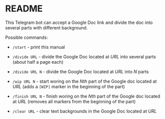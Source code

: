# README

This Telegram bot can accept a Google Doc link and divide the doc into several parts with different background.

Possible commands:

- `/start` - print this manual

- `/divide URL` - divide the Google Doc located at _URL_ into several parts (about half a page each)

- `/divide URL N` - divide the Google Doc located at _URL_ into _N_ parts

- `/wip URL N` - start woring on the _Nth_ part of the Google doc located at _URL_ (adds a `[WIP]` marker in the beginning of the part)

- `/finish URL N` - finish woring on the _Nth_ part of the Google doc located at _URL_ (removes all markers from the beginning of the part)

- `/clear URL` - clear text backgrounds in the Google Doc located at _URL_
